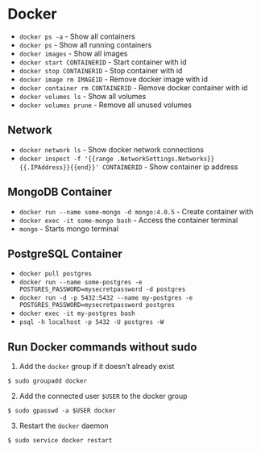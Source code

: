 # Docker

* `docker ps -a` - Show all containers
* `docker ps` - Show all running containers
* `docker images` - Show all images
* `docker start CONTAINERID` - Start container with id
* `docker stop CONTAINERID` - Stop container with id
* `docker image rm IMAGEID`  - Remove docker image with id
* `docker container rm CONTAINERID` - Remove docker container with id
* `docker volumes ls` - Show all volumes
* `docker volumes prune` - Remove all unused volumes

## Network
* `docker network ls` - Show docker network connections
* `docker inspect -f '{{range .NetworkSettings.Networks}}{{.IPAddress}}{{end}}' CONTAINERID` - Show container ip address

## MongoDB Container

* `docker run --name some-mongo -d mongo:4.0.5` - Create container with 
* `docker exec -it some-mongo bash` - Access the container terminal
* `mongo` - Starts mongo terminal

## PostgreSQL Container

* `docker pull postgres`
* `docker run --name some-postgres -e POSTGRES_PASSWORD=mysecretpassword -d postgres`
* `docker run -d -p 5432:5432 --name my-postgres -e POSTGRES_PASSWORD=mysecretpassword postgres`
* `docker exec -it my-postgres bash`
* `psql -h localhost -p 5432 -U postgres -W`

## Run Docker commands without sudo

1. Add the `docker` group if it doesn't already exist

```console
$ sudo groupadd docker
```

2. Add the connected user `$USER` to the docker group
```console
$ sudo gpasswd -a $USER docker
```

3. Restart the `docker` daemon
```console
$ sudo service docker restart
```
